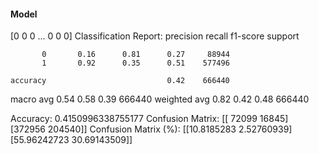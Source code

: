 #### Model
[0 0 0 ... 0 0 0]
Classification Report:
              precision    recall  f1-score   support

           0       0.16      0.81      0.27     88944
           1       0.92      0.35      0.51    577496

    accuracy                           0.42    666440
   macro avg       0.54      0.58      0.39    666440
weighted avg       0.82      0.42      0.48    666440

Accuracy: 0.4150996338755177
Confusion Matrix:
[[ 72099  16845]
 [372956 204540]]
Confusion Matrix (%):
[[10.8185283   2.52760939]
 [55.96242723 30.69143509]]
